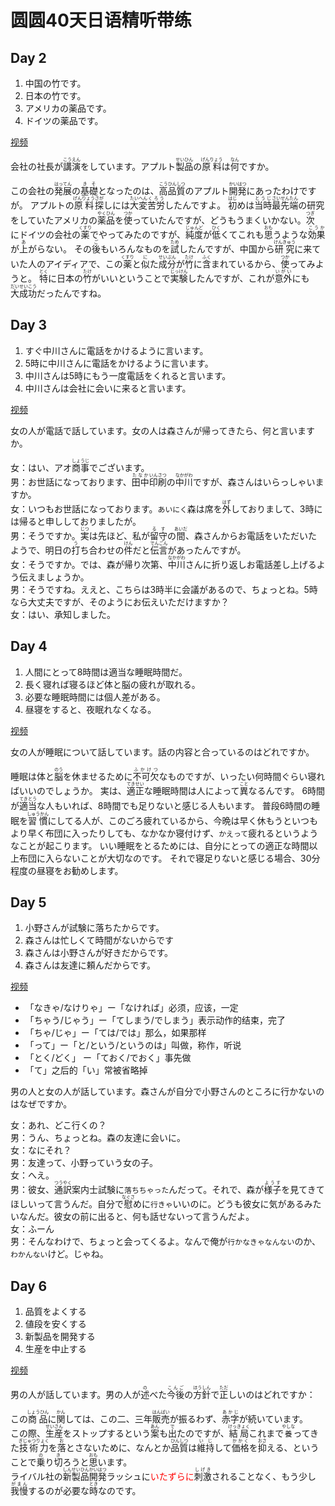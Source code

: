 # 圆圆40天日语精听带练

## Day 2
1. 中国の竹です。
2. 日本の竹です。
3. アメリカの薬品です。
4. ドイツの薬品です。

[视频](https://www.bilibili.com/video/BV1Xf421R7Pk?spm_id_from=333.788.videopod.sections&vd_source=d8126d6dfe278e5495affd8b80ff9dc3)

会社の社長が<ruby>講演<rt>こうえん</rt></ruby>をしています。アプルト<ruby>製品<rt>せいひん</rt></ruby>の<ruby>原料<rt>げんりょう</rt></ruby>は<ruby>何<rt>なん</rt></ruby>ですか。

この会社の<ruby>発展<rt>はってん</rt></ruby>の<ruby>基礎<rt>きそ</rt></ruby>となったのは、<ruby>高品質<rt>こうひんしつ</rt></ruby>のアプルト<ruby>開発<rt>かいはつ</rt></ruby>にあったわけですが。
アプルトの<ruby>原料<rt>げんりょう</rt></ruby><ruby>探<rt>さが</rt></ruby>しには<ruby>大変<rt>たいへん</rt></ruby><ruby>苦労<rt>くろう</rt></ruby>したんですよ。
<ruby>初<rt>はじ</rt></ruby>めは<ruby>当時<rt>とうじ</rt></ruby><ruby>最先端<rt>さいせんたん</rt></ruby>の研究をしていたアメリカの<ruby>薬品<rt>やくひん</rt></ruby>を<ruby>使<rt>つか</rt></ruby>っていたんですが、どうもうまくいかない。
<ruby>次<rt>つぎ</rt></ruby>にドイツの会社の<ruby>薬<rt>くすり</rt></ruby>でやってみたのですが、<ruby>純度<rt>じゅんど</rt></ruby>が<ruby>低<rt>ひく</rt></ruby>くてこれも<ruby>思<rt>おも</rt></ruby>うような<ruby>効果<rt>こうか</rt></ruby>が<ruby>上<rt>あ</rt></ruby>がらない。
その<ruby>後<rt>ご</rt></ruby>もいろんなものを<ruby>試<rt>ため</rt></ruby>したんですが、中国から<ruby>研究<rt>けんきゅう</rt></ruby>に来ていた人のアイディアで、この<ruby>薬<rt>くすり</rt></ruby>と<ruby>似<rt>に</rt></ruby>た<ruby>成分<rt>せいぶん</rt></ruby>が<ruby>竹<rt>たけ</rt></ruby>に<ruby>含<rt>ふく</rt></ruby>まれているから、<ruby>使<rt>つか</rt></ruby>ってみようと。
<ruby>特<rt>とく</rt></ruby>に日本の<ruby>竹<rt>たけ</rt></ruby>がいいということで<ruby>実験<rt>じっけん</rt></ruby>したんですが、これが<ruby>意外<rt>いがい</rt></ruby>にも<ruby>大成功<rt>だいせいこう</rt></ruby>だったんですね。

## Day 3
1. すぐ中川さんに電話をかけるように言います。
2. 5時に中川さんに電話をかけるように言います。
3. 中川さんは5時にもう一度電話をくれると言います。
4. 中川さんは会社に会いに来ると言います。

[视频](https://www.bilibili.com/video/BV1Ut421T7uG?spm_id_from=333.788.videopod.sections&vd_source=d8126d6dfe278e5495affd8b80ff9dc3)

女の人が電話で話しています。女の人は森さんが帰ってきたら、何と言いますか。

女：はい、アオ<ruby>商事<rt>しょうじ</rt></ruby>でございます。  
男：お世話になっております、<ruby>田中<rt>たなか</rt></ruby><ruby>印刷<rt>いんさつ</rt></ruby>の<ruby>中川<rt>なかがわ</rt></ruby>ですが、森さんはいらっしゃいますか。  
女：いつもお世話になっております。`あいにく`森は席を<ruby>外<rt>はず</rt></ruby>しておりまして、3時には帰ると申ししておりましたが。  
男：そうですか。<ruby>実<rt>じつ</rt></ruby>は先ほど、私が<ruby>留守<rt>るす</rt></ruby>の<ruby>間<rt>あいだ</rt></ruby>、森さんからお電話をいただいたようで、明日の<ruby>打<rt>う</rt></ruby>ち合わせの<ruby>件<rt>けん</rt></ruby>だと<ruby>伝言<rt>でんごん</rt></ruby>があったんですが。  
女：そうですか。では、森が帰り次第、<ruby>中川<rt>なかがわ</rt></ruby>さんに折り返しお電話差し上げるよう伝えましょうか。  
男：そうですね。ええと、こちらは3時半に会議があるので、ちょっとね。5時なら大丈夫ですが、そのようにお伝えいただけますか？  
女：はい、承知しました。

## Day 4
1. 人間にとって8時間は適当な睡眠時間だ。
2. 長く寝れば寝るほど体と脳の疲れが取れる。
3. 必要な睡眠時間には個人差がある。
4. 昼寝をすると、夜眠れなくなる。

[视频](https://www.bilibili.com/video/BV1rn4y1R7gD?spm_id_from=333.788.videopod.sections&vd_source=d8126d6dfe278e5495affd8b80ff9dc3)

女の人が睡眠について話しています。話の内容と合っているのはどれですか。

睡眠は体と<ruby>脳<rt>のう</rt></ruby>を休ませるために<ruby>不可欠<rt>ふかけつ</rt></ruby>なものですが、いったい何時間ぐらい寝ればいいのでしょうか。
実は、<ruby>適正<rt>てきせい</rt></ruby>な睡眠時間は人によって<ruby>異<rt>こと</rt></ruby>なるんです。
6時間が<ruby>適当<rt>てきとう</rt></ruby>な人もいれば、8時間でも足りないと感じる人もいます。
普段6時間の睡眠を<ruby>習慣<rt>しゅうかん</rt></ruby>にしてる人が、このごろ疲れているから、今晩は早く休もうといつもより早く布団に入ったりしても、なかなか寝付けず、`かえって`疲れるというようなことが起こります。
いい睡眠をとるためには、自分にとっての適正な時間以上布団に入らないことが大切なのです。
それで寝足りないと感じる場合、30分程度の昼寝をお勧めします。

## Day 5
1. 小野さんが試験に落ちたからです。
2. 森さんは忙しくて時間がないからです
3. 森さんは小野さんが好きだからです。
4. 森さんは友達に頼んだからです。

[视频](https://www.bilibili.com/video/BV1pi421m72g/?spm_id_from=333.1007.top_right_bar_window_history.content.click&vd_source=d8126d6dfe278e5495affd8b80ff9dc3)

* 「なきゃ/なけりゃ」ー「なければ」必须，应该，一定
* 「ちゃう/じゃう」ー「てしまう/でしまう」表示动作的结束，完了
* 「ちゃ/じゃ」ー「ては/では」那么，如果那样
* 「って」ー「と/という/というのは」叫做，称作，听说
* 「とく/どく」 ー「ておく/でおく」事先做
* 「て」之后的「い」常被省略掉

男の人と女の人が話しています。森さんが自分で小野さんのところに行かないのはなぜですか。

女：あれ、どこ行くの？  
男：うん、ちょっとね。森の友達に会いに。  
女：なにそれ？  
男：友達って、小野っていう女の子。  
女：へえ。  
男：彼女、<ruby>通訳<rt>つうやく</rt></ruby>案内士試験に`落ちちゃった`んだって。それで、森が<ruby>様子<rt>ようす</rt></ruby>を見てきてほしいって言うんだ。自分で<ruby>慰<rt>なぐさ</rt></ruby>めに`行きゃ`いいのに。どうも彼女に気があるみたいなんだ。彼女の前に出ると、何も話せないって言うんだよ。  
女：ふーん  
男：そんなわけで、ちょっと会ってくるよ。なんで俺が`行かなきゃなんない`のか、`わかんない`けど。じゃね。

## Day 6
1. 品質をよくする
2. 値段を安くする
3. 新製品を開発する
4. 生産を中止する

[视频](https://www.bilibili.com/video/BV1mU411d7j7?spm_id_from=333.788.videopod.sections&vd_source=d8126d6dfe278e5495affd8b80ff9dc3)

男の人が話しています。男の人が<ruby>述<rt>の</rt></ruby>べた<ruby>今後<rt>こんご</rt></ruby>の<ruby>方針<rt>ほうしん</rt></ruby>で<ruby>正<rt>ただ</rt></ruby>しいのはどれですか：

この<ruby>商品<rt>しょうひん</rt></ruby>に<ruby>関<rt>かん</rt></ruby>しては、この二、三年<ruby>販売<rt>はんばい</rt></ruby>が振るわず、<ruby>赤字<rt>あかじ</rt></ruby>が続いています。  
この際、<ruby>生産<rt>せいさん</rt></ruby>をストップするという<ruby>案<rt>あん</rt></ruby>も<ruby>出<rt>で</rt></ruby>たのですが、<ruby>結局<rt>けっきょく</rt></ruby>これまで<ruby>`養`<rt>やしな</rt></ruby>ってきた<ruby>技術力<rt>ぎじゅつりょく</rt></ruby>を<ruby>落<rt>お</rt></ruby>とさないために、なんとか<ruby>品質<rt>ひんしつ</rt></ruby>は<ruby>維持<rt>いじ</rt></ruby>して<ruby>価格<rt>かかく</rt></ruby>を<ruby>抑<rt>おさ</rt></ruby>える、ということで<ruby>乗<rt>の</rt></ruby>り<ruby>切<rt>き</rt></ruby>ろうと<ruby>思<rt>おも</rt></ruby>います。  
ライバル社の<ruby>新製品<rt>しんせいひん</rt></ruby><ruby>開発<rt>かいはつ</rt></ruby>ラッシュに<span style="color: red">いたずらに</span><ruby>刺激<rt>しげき</rt></ruby>されることなく、もう少し<ruby>我慢<rt>がまん</rt></ruby>するのが必要な<ruby>時<rt>とき</rt></ruby>なのです。